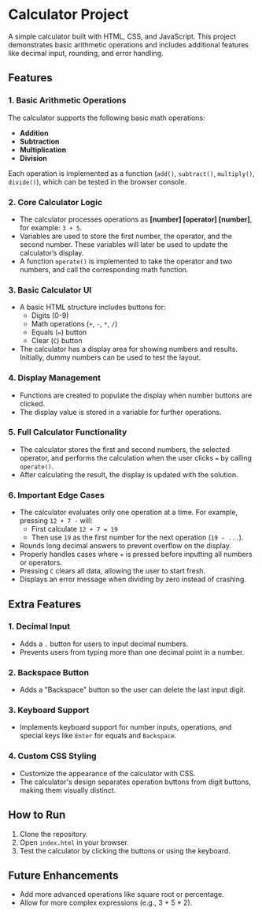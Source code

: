 # Calculator Project

A simple calculator built with HTML, CSS, and JavaScript. This project demonstrates basic arithmetic operations and includes additional features like decimal input, rounding, and error handling.

## Features

### 1. Basic Arithmetic Operations
The calculator supports the following basic math operations:
- **Addition**
- **Subtraction**
- **Multiplication**
- **Division**

Each operation is implemented as a function (`add()`, `subtract()`, `multiply()`, `divide()`), which can be tested in the browser console.

### 2. Core Calculator Logic
- The calculator processes operations as **[number] [operator] [number]**, for example: `3 + 5`.
- Variables are used to store the first number, the operator, and the second number. These variables will later be used to update the calculator’s display.
- A function `operate()` is implemented to take the operator and two numbers, and call the corresponding math function.

### 3. Basic Calculator UI
- A basic HTML structure includes buttons for:
  - Digits (0-9)
  - Math operations (`+`, `-`, `*`, `/`)
  - Equals (`=`) button
  - Clear (`C`) button
- The calculator has a display area for showing numbers and results. Initially, dummy numbers can be used to test the layout.

### 4. Display Management
- Functions are created to populate the display when number buttons are clicked.
- The display value is stored in a variable for further operations.

### 5. Full Calculator Functionality
- The calculator stores the first and second numbers, the selected operator, and performs the calculation when the user clicks `=` by calling `operate()`.
- After calculating the result, the display is updated with the solution.

### 6. Important Edge Cases
- The calculator evaluates only one operation at a time. For example, pressing `12 + 7 -` will:
  - First calculate `12 + 7 = 19`
  - Then use `19` as the first number for the next operation (`19 - ...`).
- Rounds long decimal answers to prevent overflow on the display.
- Properly handles cases where `=` is pressed before inputting all numbers or operators.
- Pressing `C` clears all data, allowing the user to start fresh.
- Displays an error message when dividing by zero instead of crashing.

## Extra Features

### 1. Decimal Input
- Adds a `.` button for users to input decimal numbers.
- Prevents users from typing more than one decimal point in a number.

### 2. Backspace Button
- Adds a "Backspace" button so the user can delete the last input digit.

### 3. Keyboard Support
- Implements keyboard support for number inputs, operations, and special keys like `Enter` for equals and `Backspace`.

### 4. Custom CSS Styling
- Customize the appearance of the calculator with CSS.
- The calculator's design separates operation buttons from digit buttons, making them visually distinct.

## How to Run

1. Clone the repository.
2. Open `index.html` in your browser.
3. Test the calculator by clicking the buttons or using the keyboard.

## Future Enhancements

- Add more advanced operations like square root or percentage.
- Allow for more complex expressions (e.g., 3 + 5 * 2).